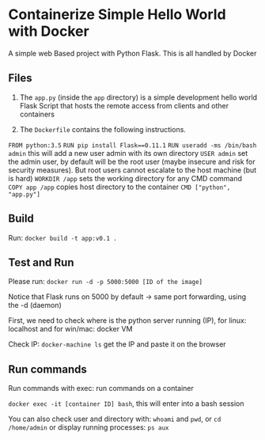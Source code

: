 # Containerize Simple Hello World with Docker

A simple web Based project with Python Flask. This is all handled by Docker

## Files

1. The `app.py` (inside the `app` directory) is a simple development hello world Flask Script that hosts the remote access from clients and other containers

2. The `Dockerfile` contains the following instructions.

`FROM python:3.5`
`RUN pip install Flask==0.11.1`
`RUN useradd -ms /bin/bash admin` this will add a new user admin with its own directory
`USER admin` set the admin user, by default will be the root user (maybe insecure and risk for security measures). But root users cannot escalate to the host machine (but is hard)
`WORKDIR /app` sets the working directory for any CMD command
`COPY app /app` copies host directory to the container
`CMD ["python", "app.py"]`

## Build

Run: `docker build -t app:v0.1 .`

## Test and Run

Please run: `docker run -d -p 5000:5000 [ID of the image]`

Notice that Flask runs on 5000 by default -> same port forwarding, using the -d (daemon)

First, we need to check where is the python server running (IP), for linux: localhost and for win/mac: docker VM

Check IP: `docker-machine ls` get the IP and paste it on the browser

## Run commands

Run commands with exec: run commands on a container

`docker exec -it [container ID] bash`, this will enter into a bash session

You can also check user and directory with: `whoami` and `pwd`, or `cd /home/admin` or display running processes: `ps aux`
